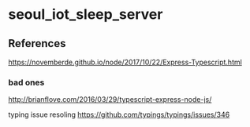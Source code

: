 # seoul_iot_sleep_server

## References

https://novemberde.github.io/node/2017/10/22/Express-Typescript.html

### bad ones ###

http://brianflove.com/2016/03/29/typescript-express-node-js/

typing issue resoling
https://github.com/typings/typings/issues/346